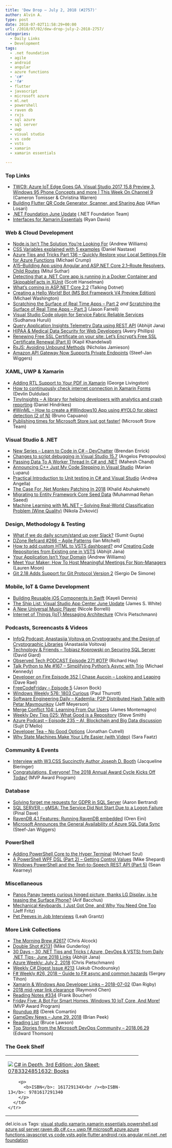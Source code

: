 ```yaml
---
title: 'Dew Drop – July 2, 2018 (#2757)'
author: Alvin A.
type: post
date: 2018-07-02T11:58:29+00:00
url: /2018/07/02/dew-drop-july-2-2018-2757/
categories:
  - Daily Links
  - Development
tags:
  - .net foundation
  - agile
  - android
  - angular
  - azure functions
  - 'c#'
  - 'f#'
  - flutter
  - javascript
  - microsoft azure
  - ml.net
  - powershell
  - raven db
  - rxjs
  - sql azure
  - sql server
  - uwp
  - visual studio
  - vs code
  - vsts
  - xamarin
  - xamarin essentials

---
```

### <a name="top"></a>Top Links

  * <a href="https://channel9.msdn.com/Shows/This+Week+On+Channel+9/TWC9-Azure-IoT-Edge-Goes-GA-Visual-Studio-2017-158-Preview-3-Windows-95-Phone-Concepts-and-more?WT.mc_id=DX_MVP4025064" target="_blank">TWC9: Azure IoT Edge Goes GA, Visual Studio 2017 15.8 Preview 3, Windows 95 Phone Concepts and more | This Week On Channel 9</a> (Cameron Tomisser & Christina Warren)
  * <a href="https://medium.com/@alfianlosari/building-flutter-qr-code-generator-scanner-and-sharing-app-703e73b228d3?source=rss-192bb381a5de------2" target="_blank">Building Flutter QR Code Generator, Scanner, and Sharing App</a> (Alfian Losari)
  * <a href="http://www.dotnetfoundation.org/blog/2018/06/29/net-foundation-june-update" target="_blank">.NET Foundation June Update</a> (.NET Foundation Team)
  * <a href="http://ryandavis.io/interfaces-for-xamarin-essentials/" target="_blank">Interfaces for Xamarin.Essentials</a> (Ryan Davis)



### <a name="web"></a>Web & Cloud Development

  * <a href="http://feedproxy.google.com/~r/aw/thinkprogramming/~3/4HcFmp4BGwM/" target="_blank">Node.js Isn’t The Solution You’re Looking For</a> (Andrew Williams)
  * <a href="https://codeburst.io/css-variables-explained-with-5-examples-84adaffaa5bd?source=rss----61061eb0c96b---4" target="_blank">CSS Variables explained with 5 examples</a> (Daniel Nastase)
  * <a href="https://www.michaelcrump.net/azure-tips-and-tricks136/" target="_blank">Azure Tips and Tricks Part 136 &#8211; Quickly Restore your Local Settings File for Azure Functions</a> (Michael Crump)
  * <a href="http://mscodingblog.blogspot.com/2018/07/a15building-app-using-angular-and.html" target="_blank">A15–Building App using Angular and ASP.NET Core 2.1–Route Resolvers, Child Routes</a> (Mitul Suthar)
  * <a href="http://feeds.hanselman.com/~/555475844/0/scotthanselman~Detecting-that-a-NET-Core-app-is-running-in-a-Docker-Container-and-SkippableFacts-in-XUnit.aspx" target="_blank">Detecting that a .NET Core app is running in a Docker Container and SkippableFacts in XUnit</a> (Scott Hanselman)
  * <a href="http://www.talkingdotnet.com/whats-coming-in-asp-net-core-2-2/" target="_blank">What’s coming in ASP.NET Core 2.2</a> (Talking Dotnet)
  * <a href="http://aihelpwebsite.com/Blog/EntryId/1030/Creating-a-Hello-World-Bot-MS-Bot-Framework-V4-Preview-Edition" target="_blank">Creating a Hello World! Bot (MS Bot Framework V4 Preview Edition)</a> (Michael Washington)
  * <a href="https://jfarrell.net/2018/06/29/scratching-the-surface-of-real-time-apps-part-2/" target="_blank">Scratching the Surface of Real Time Apps – Part 2</a> _and_ <a href="https://jfarrell.net/2018/07/01/scratching-the-surface-of-real-time-apps-part-3/" target="_blank">Scratching the Surface of Real Time Apps – Part 3</a> (Jason Farrell)
  * <a href="https://blogs.msdn.microsoft.com/azureservicefabric/2018/06/29/visual-studio-code-plugin-for-service-fabric-reliable-services/" target="_blank">Visual Studio Code plugin for Service Fabric Reliable Services</a> (Sudhanva Huruli)
  * <a href="https://dailydotnettips.com/query-application-insights-telemetry-data-using-rest-api/" target="_blank">Query Application Insights Telemetry Data using REST API</a> (Abhijit Jana)
  * <a href="https://hackernoon.com/hipaa-medical-data-security-for-web-developers-c877fcde0716?source=rss----3a8144eabfe3---4" target="_blank">HIPAA & Medical Data Security for Web Developers</a> (Avery Phillips)
  * <a href="https://www.techcartnow.com/renewing-free-ssl-certificate-on-your-site-lets-encrypts-free-ssl-certificate-renewal-part-ii/" target="_blank">Renewing Free SSL Certificate on your site: Let’s Encrypt’s Free SSL Certificate Renewal (Part II)</a> (Kapil Khandelwal)
  * <a href="https://blog.angularindepth.com/rxjs-avoiding-unbound-methods-fcf2648a805?source=rss----e5ed704095b---4" target="_blank">RxJS: Avoiding Unbound Methods</a> (Nicholas Jamieson)
  * <a href="http://www.infoq.com/news/2018/06/amazon-api-gateway?utm_campaign=infoq_content&utm_source=infoq&utm_medium=feed&utm_term=global" target="_blank">Amazon API Gateway Now Supports Private Endpoints</a> (Steef-Jan Wiggers)



### <a name="silverlight"></a>XAML, UWP & Xamarin

  * <a href="https://blog.syncfusion.com/post/Adding-RTL-Support-to-Your-PDF-in-Xamarin.aspx" target="_blank">Adding RTL Support to Your PDF in Xamarin</a> (George Livingston)
  * <a href="https://devlinduldulao.pro/how-to-continuously-check-internet-connection-in-xamarin-forms/" target="_blank">How to continuously check internet connection in Xamarin Forms</a> (Devlin Duldulao)
  * <a href="https://danielhindrikes.se/index.php/2018/07/02/tinyinsights-a-library-for-helping-developers-with-analytics-and-crash-reporting/" target="_blank">TinyInsights – A library for helping developers with analytics and crash reporting</a> (Daniel Hindrikes)
  * <a href="http://feedproxy.google.com/~r/elbruno/~3/iCjAIEB9RWc/" target="_blank">#WinML – How to create a #Windows10 App using #YOLO for object detection (2 of N)</a> (Bruno Capuano)
  * <a href="http://blogs.windows.com/buildingapps/2018/06/29/publishing-times-for-microsoft-store-just-got-faster/?WT.mc_id=DX_MVP4025064" target="_blank">Publishing times for Microsoft Store just got faster!</a> (Microsoft Store Team)



### <a name="dotnet"></a>Visual Studio & .NET

  * <a href="http://feedproxy.google.com/~r/BrendanEnrick/~3/uQWop2nvDs0/post.aspx" target="_blank">New Series &#8211; Learn to Code in C# &#8211; DevChatter</a> (Brendan Enrick)
  * <a href="https://blogs.msdn.microsoft.com/webdev/2018/06/29/changes-to-script-debugging-in-visual-studio-15-7/" target="_blank">Changes to script debugging in Visual Studio 15.7</a> (Angelos Petropoulos)
  * <a href="https://www.c-sharpcorner.com/article/passing-data-to-a-worker-thread-in-c-sharp-and-net/" target="_blank">Passing Data To A Worker Thread In C# and .NET</a> (Mahesh Chand)
  * <a href="https://blogs.msdn.microsoft.com/vcblog/2018/06/29/announcing-jmc-stepping-in-visual-studio/" target="_blank">Announcing C++ Just My Code Stepping in Visual Studio</a> (Marian Luparu)
  * <a href="https://www.productivecsharp.com/2018/06/practical-introduction-to-unit-testing-in-csharp/" target="_blank">Practical Introduction to Unit testing in C# and Visual Studio</a> (Andrea Angella)
  * <a href="http://www.khalidabuhakmeh.com/the-case-for-dotnet-monkey-patching-in-2018" target="_blank">The Case For .Net Monkey Patching In 2018</a> (Khalid Abuhakmeh)
  * <a href="https://rehansaeed.com/migrating-to-entity-framework-core-seed-data/" target="_blank">Migrating to Entity Framework Core Seed Data</a> (Muhammad Rehan Saeed)
  * <a href="https://rubikscode.net/2018/07/02/machine-learning-with-ml-net-solving-real-world-classification-problem-wine-quality/" target="_blank">Machine Learning with ML.NET – Solving Real-World Classification Problem (Wine Quality)</a> (Nikola Živković)



### <a name="design"></a>Design, Methodology & Testing

  * <a href="https://hackernoon.com/what-if-we-do-daily-scrum-stand-up-over-slack-59e61d72dc8b?source=rss----3a8144eabfe3---4" target="_blank">What if we do daily scrum/stand up over Slack?</a> (Sumit Gupta)
  * <a href="https://dzone.com/refcardz/agile-patterns?chapter=1" target="_blank">DZone Refcard #266 &#8211; Agile Patterns</a> (Ian Mitchell)
  * <a href="https://dailydotnettips.com/add-custom-html-to-vsts-dashboard/" target="_blank">How to add custom HTML to VSTS dashboard?</a> _and_ <a href="https://dailydotnettips.com/creating-code-repositories-from-existing-one/" target="_blank">Creating Code Repositories from Existing one in VSTS</a> (Abhijit Jana)
  * <a href="http://feedproxy.google.com/~r/aw/thinkprogramming/~3/DDXLU2bN-Ok/" target="_blank">Your Application Isn’t Your Domain</a> (Andrew Williams)
  * <a href="https://blog.trello.com/meet-your-maker-how-to-host-meaningful-meetings-for-non-managers" target="_blank">Meet Your Maker: How To Host Meaningful Meetings For Non-Managers</a> (Lauren Moon)
  * <a href="http://www.infoq.com/news/2018/06/git-2.18-v2-protocol-commitgraph?utm_campaign=infoq_content&utm_source=infoq&utm_medium=feed&utm_term=global" target="_blank">Git 2.18 Adds Support for Git Protocol Version 2</a> (Sergio De Simone)



### <a name="mobile"></a>Mobile, IoT & Game Development

  * <a href="https://twilioinc.wpengine.com/2018/06/build-reusable-ios-components-swift.html" target="_blank">Building Reusable iOS Components in Swift</a> (Kayeli Dennis)
  * <a href="https://blogs.msdn.microsoft.com/vsappcenter/the-ship-list-visual-studio-app-center-june-update/" target="_blank">The Ship List: Visual Studio App Center June Update</a> (James S. White)
  * <a href="http://feedproxy.google.com/~r/blogspot/hsDu/~3/bi1WUwZxYdg/a-new-universal-music-player.html" target="_blank">A New Universal Music Player</a> (Nicole Borrelli)
  * <a href="https://buildazure.com/2018/06/30/internet-of-things-iot-messaging-architecture/" target="_blank">Internet of Things (IoT) Messaging Architecture</a> (Chris Pietschmann)



### <a name="podcasts"></a>Podcasts, Screencasts & Videos

  * <a href="http://www.infoq.com/podcasts/anastasiia-voitova-cryptography?utm_campaign=infoq_content&utm_source=infoq&utm_medium=feed&utm_term=global" target="_blank">InfoQ Podcast: Anastasiia Voitova on Cryptography and the Design of Cryptographic Libraries</a> (Anastasiia Voitova)
  * <a href="http://DavidGiard.com/2018/07/02/TobiaszKoprowskiOnSecuringSQLServer.aspx" target="_blank">Technology & Friends &#8211; Tobiasz Koprowski on Securing SQL Server</a> (David Giard)
  * <a href="https://www.windowsobserver.com/2018/07/01/observed-tech-podcast-episode-271-otp/" target="_blank">Observed Tech PODCAST Episode 271 #OTP</a> (Richard Hay)
  * <a href="https://talkpython.fm/episodes/show/167/simplifying-python-s-async-with-trio" target="_blank">Talk Python to Me #167 &#8211; Simplifying Python&#8217;s Async with Trio</a> (Michael Kennedy)
  * <a href="http://developeronfire.com/podcast/episode-352-chase-aucoin-looking-and-leaping" target="_blank">Developer on Fire Episode 352 | Chase Aucoin &#8211; Looking and Leaping</a> (Dave Rael)
  * <a href="http://www.youtube.com/watch?v=v3M01sUgf4Y" target="_blank">FreeCodeFriday &#8211; Episode 5</a> (Jason Bock)
  * <a href="https://www.thurrott.com/podcasts/windows-weekly/162222/windows-weekly-576-1803-curious" target="_blank">Windows Weekly 576: 1803 Curious</a> (Paul Thurrott)
  * <a href="https://softwareengineeringdaily.com/2018/07/02/kademlia-p2p-distributed-hash-table-with-petar-maymounkov/" target="_blank">Software Engineering Daily &#8211; Kademlia: P2P Distributed Hash Table with Petar Maymounkov</a> (Jeff Meyerson)
  * <a href="http://www.mergeconflict.fm/104" target="_blank">Merge Conflict 104: Learning From Our Users</a> (James Montemagno)
  * <a href="http://www.weeklydevtips.com/025" target="_blank">Weekly Dev Tips 025: What Good is a Repository</a> (Steve Smith)
  * <a href="http://azpodcast.azurewebsites.net/post/Episode-235-AI-Blockchain-and-Big-Data-discussion" target="_blank">Azure Podcast &#8211; Episode 235 &#8211; AI, Blockchain and Big Data discussion</a> (Sujit D&#8217;Mello)
  * <a href="http://developertea.simplecast.fm/96394e8a" target="_blank">Developer Tea &#8211; No Good Options</a> (Jonathan Cutrell)
  * <a href="https://www.telerik.com/blogs/why-state-machines-make-your-life-easier-video" target="_blank">Why State Machines Make Your Life Easier (with Video)</a> (Sara Faatz)



### <a name="events"></a>Community & Events

  * <a href="https://blog.syncfusion.com/post/interview-with-w3-css-succinctly-author-joseph-d-booth.aspx" target="_blank">Interview with W3.CSS Succinctly Author Joseph D. Booth</a> (Jacqueline Bieringer)
  * <a href="https://blogs.msdn.microsoft.com/mvpawardprogram/2018/07/01/2018-annual-award-cycle/" target="_blank">Congratulations, Everyone! The 2018 Annual Award Cycle Kicks Off Today!</a> (MVP Award Program)



### <a name="sql"></a>Database

  * <a href="http://feedproxy.google.com/~r/MSSQLTips-LatestSqlServerTips/~3/WLjyYFGIcXw/tip.asp" target="_blank">Solving forget me requests for GDPR in SQL Server</a> (Aaron Bertrand)
  * <a href="https://blog.sqlauthority.com/2018/07/02/sql-server-gmsa-the-service-did-not-start-due-to-a-logon-failure/" target="_blank">SQL SERVER – gMSA: The Service Did Not Start Due to a Logon Failure</a> (Pinal Dave)
  * <a href="http://feedproxy.google.com/~r/AyendeRahien/~3/O41EHxLEl7k/ravendb-4-1-features-running-ravendb-embedded" target="_blank">RavenDB 4.1 Features: Running RavenDB embedded</a> (Oren Eini)
  * <a href="http://www.infoq.com/news/2018/06/azure-sql-datasync-ga?utm_campaign=infoq_content&utm_source=infoq&utm_medium=feed&utm_term=global" target="_blank">Microsoft Announces the General Availability of Azure SQL Data Sync</a> (Steef-Jan Wiggers)



### <a name="ps"></a>PowerShell

  * <a href="https://codepunk.io/adding-powershell-core-to-the-hyper-terminal/" target="_blank">Adding PowerShell Core to the Hyper Terminal</a> (Michael Szul)
  * <a href="https://powershellstation.com/2018/06/29/a-powershell-wpf-dsl-part-2-getting-control-values/" target="_blank">A PowerShell WPF DSL (Part 2) – Getting Control Values</a> (Mike Shepard)
  * <a href="https://blogs.technet.microsoft.com/heyscriptingguy/2018/06/29/windows-powershell-and-the-text-to-speech-rest-api-part-5/" target="_blank">Windows PowerShell and the Text-to-Speech REST API (Part 5)</a> (Sean Kearney)



### <a name="misc"></a>Miscellaneous

  * <a href="http://feedproxy.google.com/~r/winbetadotorg/~3/q408uvJA3-A/panos-panay-tweets-hinged-pictures-thanks-lg-display-is-he-teasing-the-surface-phone" target="_blank">Panos Panay tweets curious hinged picture, thanks LG Display, is he teasing the Surface Phone?</a> (Arif Bacchus)
  * <a href="https://jeffreyfritz.com/2018/07/mechanical-keyboards-i-just-got-one-and-why-you-need-one-too/" target="_blank">Mechanical Keyboards, I Just Got One, and Why You Need One Too</a> (Jeff Fritz)
  * <a href="http://feedproxy.google.com/~r/Typemock/~3/8EfgT74r9aU/" target="_blank">Pet Peeves in Job Interviews</a> (Leah Grantz)



### <a name="links"></a>More Link Collections

  * <a href="http://feedproxy.google.com/~r/ReflectivePerspective/~3/K8BS29D7B_Y/" target="_blank">The Morning Brew #2617</a> (Chris Alcock)
  * <a href="https://afreshcup.com/home/2018/07/02/double-shot-2131.html" target="_blank">Double Shot #2131</a> (Mike Gunderloy)
  * <a href="https://abhijitjana.net/2018/07/01/30-days-30-net-tips-and-tricks-azure-devops-vsts-from-daily-net-tips-june-2018-links/" target="_blank">30 Days – 30 .NET Tips and Tricks ( Azure, DevOps & VSTS) from Daily .NET Tips- June 2018 Links</a> (Abhijit Jana)
  * <a href="https://buildazure.com/2018/07/02/azure-weekly-july-2-2018/" target="_blank">Azure Weekly: July 2, 2018</a> (Chris Pietschmann)
  * <a href="http://feedproxy.google.com/~r/digest-csharp/~3/lko2ne2rsas/213" target="_blank">Weekly C# Digest Issue #213</a> (Jakub Chodounsky)
  * <a href="https://sergeytihon.com/2018/06/30/f-weekly-26-2018-guide-to-f-async-and-common-hazards/" target="_blank">F# Weekly #26, 2018 – Guide to F# async and common hazards</a> (Sergey Tihon)
  * <a href="https://links.danrigby.com/2018/07/app-developer-links-2018-07-02/" target="_blank">Xamarin & Windows App Developer Links &#8211; 2018-07-02</a> (Dan Rigby)
  * <a href="https://blogs.msdn.microsoft.com/oldnewthing/20180629-00/?p=99125" target="_blank">2018 mid-year link clearance</a> (Raymond Chen)
  * <a href="http://www.frankysnotes.com/2018/07/reading-notes-334.html" target="_blank">Reading Notes #334</a> (Frank Boucher)
  * <a href="https://blogs.msdn.microsoft.com/mvpawardprogram/2018/06/29/friday-five-june-29/" target="_blank">Friday Five: A Bot For Smart Homes, Windows 10 IoT Core, And More!</a> (MVP Award Program)
  * <a href="https://codeopinion.com/roundup-8/" target="_blank">Roundup #8</a> (Derek Comartin)
  * <a href="https://brianpeek.com/gamedev-news-june-29-2018/" target="_blank">GameDev News &#8211; June 29, 2018</a> (Brian Peek)
  * <a href="https://www.brucelawson.co.uk/2018/reading-list-201/" target="_blank">Reading List</a> (Bruce Lawson)
  * <a href="https://blogs.msdn.microsoft.com/devops/2018/06/29/top-stories-from-the-microsoft-devops-community-2018-06-29/" target="_blank">Top Stories from the Microsoft DevOps Community – 2018.06.29</a> (Edward Thomson)



### <a name="shelf"></a>The Geek Shelf

<div class="wlWriterEditableSmartContent" id="scid:7dc1bd33-94bd-46fd-a20b-0131235bcd47:b5919918-98c7-4209-a5c4-802c485a73e1" style="margin: 0px; padding: 0px; float: none; display: inline;">
  <table cellspacing="0" cellpadding="2" width="400" border="0" unselectable="on">
    <tr>
      <td valign="top" width="400">
        <p>
          <a title="C# in Depth, 3rd Edition: Jon Skeet: 0783324851632: Books" href="https://www.amazon.com/exec/obidos/ASIN/161729134X/amavin-20"><img data-recalc-dims="1" decoding="async" src="https://i0.wp.com/images-na.ssl-images-amazon.com/images/I/41prHleW6NL._AC_US218_.jpg?w=660&#038;ssl=1" border="0" align="left" style="float:left" />C# in Depth, 3rd Edition: Jon Skeet: 0783324851632: Books</a>
        </p>
        
        <p>
          <b>ISBN</b>: 161729134X<br /><b>ISBN-13</b>: 9781617291340
        </p>
      </td>
    </tr>
  </table>
</div>



<div class="wlWriterEditableSmartContent" id="scid:77ECF5F8-D252-44F5-B4EB-D463C5396A79:c308cacd-508a-494f-b88b-42a6c9c34c08" style="margin: 0px; padding: 0px; float: none; display: inline;">
  del.icio.us Tags: <a href="http://del.icio.us/popular/visual+studio" rel="tag">visual studio</a>,<a href="http://del.icio.us/popular/xamarin" rel="tag">xamarin</a>,<a href="http://del.icio.us/popular/xamarin+essentials" rel="tag">xamarin essentials</a>,<a href="http://del.icio.us/popular/powershell" rel="tag">powershell</a>,<a href="http://del.icio.us/popular/sql+azure" rel="tag">sql azure</a>,<a href="http://del.icio.us/popular/sql+server" rel="tag">sql server</a>,<a href="http://del.icio.us/popular/raven+db" rel="tag">raven db</a>,<a href="http://del.icio.us/popular/c%23" rel="tag">c#</a>,<a href="http://del.icio.us/popular/c%2b%2b" rel="tag">c++</a>,<a href="http://del.icio.us/popular/uwp" rel="tag">uwp</a>,<a href="http://del.icio.us/popular/f%23" rel="tag">f#</a>,<a href="http://del.icio.us/popular/microsoft+azure" rel="tag">microsoft azure</a>,<a href="http://del.icio.us/popular/azure+functions" rel="tag">azure functions</a>,<a href="http://del.icio.us/popular/javascript" rel="tag">javascript</a>,<a href="http://del.icio.us/popular/vs+code" rel="tag">vs code</a>,<a href="http://del.icio.us/popular/vsts" rel="tag">vsts</a>,<a href="http://del.icio.us/popular/agile" rel="tag">agile</a>,<a href="http://del.icio.us/popular/flutter" rel="tag">flutter</a>,<a href="http://del.icio.us/popular/android" rel="tag">android</a>,<a href="http://del.icio.us/popular/rxjs" rel="tag">rxjs</a>,<a href="http://del.icio.us/popular/angular" rel="tag">angular</a>,<a href="http://del.icio.us/popular/ml.net" rel="tag">ml.net</a>,<a href="http://del.icio.us/popular/.net+foundation" rel="tag">.net foundation</a>
</div>